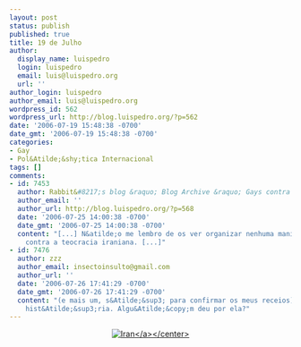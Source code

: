 ```yaml
---
layout: post
status: publish
published: true
title: 19 de Julho
author:
  display_name: luispedro
  login: luispedro
  email: luis@luispedro.org
  url: ''
author_login: luispedro
author_email: luis@luispedro.org
wordpress_id: 562
wordpress_url: http://blog.luispedro.org/?p=562
date: '2006-07-19 15:48:38 -0700'
date_gmt: '2006-07-19 15:48:38 -0700'
categories:
- Gay
- Pol&Atilde;&shy;tica Internacional
tags: []
comments:
- id: 7453
  author: Rabbit&#8217;s blog &raquo; Blog Archive &raquo; Gays contra Israel?
  author_email: ''
  author_url: http://blog.luispedro.org/?p=568
  date: '2006-07-25 14:00:38 -0700'
  date_gmt: '2006-07-25 14:00:38 -0700'
  content: "[...] N&atilde;o me lembro de os ver organizar nenhuma manifesta&ccedil;&atilde;o
    contra a teocracia iraniana. [...]"
- id: 7476
  author: zzz
  author_email: insectoinsulto@gmail.com
  author_url: ''
  date: '2006-07-26 17:41:29 -0700'
  date_gmt: '2006-07-26 17:41:29 -0700'
  content: "(e mais um, s&Atilde;&sup3; para confirmar os meus receios)\r\nQue triste
    hist&Atilde;&sup3;ria. Algu&Atilde;&copy;m deu por ela?"
---
```

<p><center><a href="http:&#47;&#47;direland.typepad.com&#47;direland&#47;2006&#47;07&#47;come_out_tomorr.html"><img id="image561" src="http:&#47;&#47;blog.luispedro.org&#47;wp-content&#47;uploads&#47;2006&#47;07&#47;iran - we say no.1.jpg" alt="Iran" &#47;><&#47;a><&#47;center></p>

